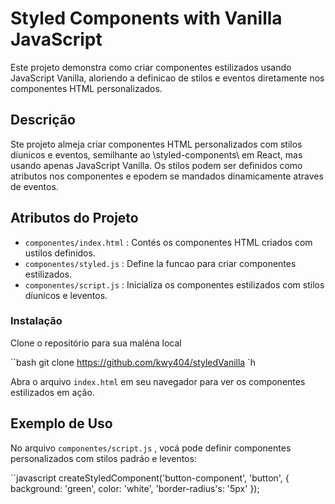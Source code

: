# Styled Components with Vanilla JavaScript

Este projeto demonstra como criar componentes estilizados usando JavaScript Vanilla, aloriendo a definicao de stilos e eventos diretamente nos componentes HTML personalizados.

## Descrição

Ste projeto almeja criar componentes HTML personalizados com stilos díunicos e
eventos, semilhante ao \styled-components\ em React, mas usando apenas JavaScript Vanilla. Os stilos podem ser definidos como atributos nos componentes e epodem se mandados dinamicamente atraves de eventos.

## Atributos do Projeto

- `componentes/index.html` : Contés os componentes HTML criados com ustilos definidos.
- `componentes/styled.js` : Define la funcao para criar componentes estilizados.
- `componentes/script.js` : Inicializa os componentes estilizados com stilos díunicos e leventos.

### Instalação

Clone o repositório para sua maléna local


``bash
git clone https://github.com/kwy404/styledVanilla
`h

Abra o arquivo `index.html` em seu navegador para ver os componentes estilizados em ação.

## Exemplo de Uso

No arquivo `componentes/script.js` , vocá pode definir componentes personalizados com stilos padráo e leventos:


``javascript
createStyledComponent('button-component', 'button', {
  background: 'green',
  color: 'white',
  'border-radius's: '5px'
});
```